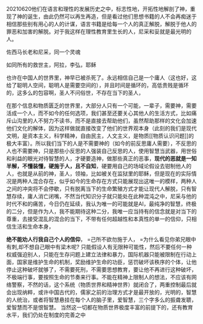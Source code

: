 20210620他们在语言和理性的发展历史之中，标志性地，开拓性地解剖了神，重现了神的诞生，由此仍然可以再生再造，但是看过他们思想书籍的人不会再痴迷于相信那些别有用心的人的计谋，语言书籍是给每一个人的真正解脱，解脱于他人的罪恶和加害的解脱。对于我这样在理性教育里生长的人，尼采和妥就是最光明的人。

佐西马长老和尼采，同一个灵魂

如同所有的救世主，阿拉，李弘，耶稣

也许在中国人的世界里，神早已被杀死了。永远相信自己是一个庸人（这也好，这给了聪明人空间，聪明人是需要空间的），并且时间是循环的，高低贵贱是循环的，这多么的包容啊，圣人不问俗世，不存在当下的圣人，

在那个信息和物质匮乏的世界里，大部分人只有一个可能，一辈子，需要神，需要活成一个人，而不如今的任何选项，我们甚至还要关心其他人的生活方式，比如痛斥山沟里的人不努力不读书，而不是直接去帮助他们，虽然帮助那样的文化会加速他们文化的解体，因为这样做就直接改变了他们的世界观本身（此刻的我们是现代文明，是资本主义，科学精神，自由民主，人文主义，是物质[[物质认识问题]]的极大丰富）。所以我们当下的人是不需要神的（如今的前反思庸人需要），不反思的人也不需要神，只是那些小反思的人强装自己反思的人，使用智慧当武器，用世俗和利益的眼光对待智慧的人，才硬要造神，做那些真正的恶事，**现代的恶就是一知半解，不懂装懂，硬施于人，且不自知**，硬要用自己的场域论假设去钳制他人的人，也就是从前的神，圣人，领袖，比如被关在监狱里的耶稣，但是现在的实际情况是两种人混合存在，似乎如今的生命存在方式只能展现出这唯一的模样，两种人之间的冲突将不会停歇，只有脱离当下的生命繁殖方式才能让现代人解脱，只有智慧存续，庸人消亡闭嘴，不然当代知识分子就只能处在此种混沌之中，尼采与他的时代不和的痛苦，今日仍在延续，我认为唯一的可能就是AI，最纯净的智慧，终极的二分，但是作为人，我不能期待这种二分，我唯一应当持有的信念就是对当下的尊重，去接受混乱的混合的当下，不带有任何超越性和本真性的单一的信仰，只相信生活和生命本身，

**绝不能劝人行我自己个人的信仰**，
=己所不欲勿施于人，
=为什么看见你弟兄眼中有刺,却不想自己眼中有梁木呢?
只能假设人有无限种可能性，然后不要任何一种权威强迫别人，只能在生存问题上建立法律和暴力，国际机器只能被限制在行动上面，国家是维护生命的机制，奖励维护生命的功臣，惩罚破坏该秩序的个体，让他停止这种破坏就够了，不需要死刑，不需要思想教育，要让他不再进行这种破坏，不极端行事，要按照生命的节奏来行事。不能在精神上限制人的想法，不应该有网络警察，不然的话，这个系统（物质世界和精神世界）就闭合了，两重控制最后就会出现纳粹，或许中国古代的，儒家之前的治理方式才是最开放的，光明的，智慧的人统治，或者将智慧悬挂在每个人的脑子里，爱智慧，三个字多么的振聋发聩，爱智慧而不是恨智慧。
当然这一切都在物质世界极度丰富的前提下的，还有教育水平，我们仍处在制度的完善之中

